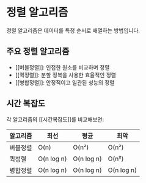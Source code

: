 # 정렬 알고리즘

정렬 알고리즘은 데이터를 특정 순서로 배열하는 방법입니다.

## 주요 정렬 알고리즘

- [[버블정렬]]: 인접한 원소를 비교하며 정렬
- [[퀵정렬]]: 분할 정복을 사용한 효율적인 정렬
- [[병합정렬]]: 안정적이고 일관된 성능의 정렬

## 시간 복잡도

각 알고리즘의 [[시간복잡도]]를 비교해보면:

| 알고리즘 | 최선 | 평균 | 최악 |
|----------|------|------|------|
| 버블정렬 | O(n) | O(n²) | O(n²) |
| 퀵정렬   | O(n log n) | O(n log n) | O(n²) |
| 병합정렬 | O(n log n) | O(n log n) | O(n log n) |
